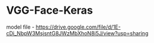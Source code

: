 # VGG-Face-Keras

model file - https://drive.google.com/file/d/1E-cDi_NbpW3MsjsntG8JWzMbXhoN8i5J/view?usp=sharing
